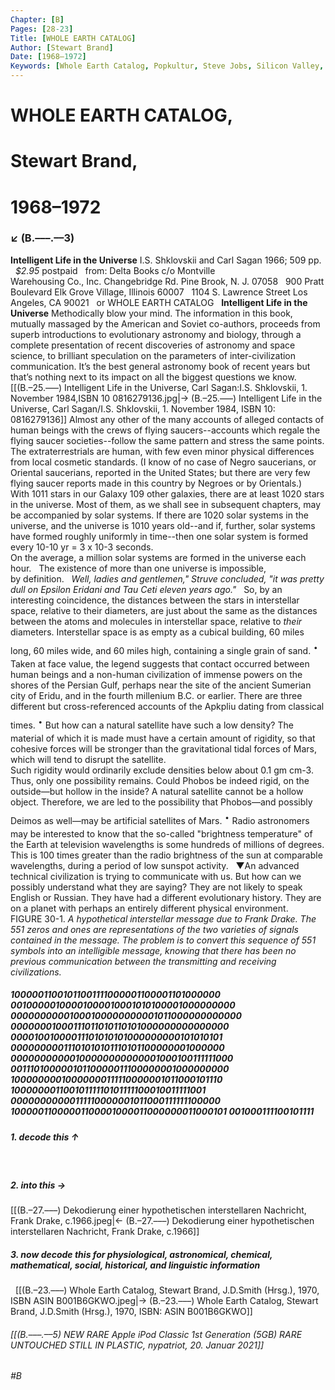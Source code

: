 ```yaml
---
Chapter: [B]
Pages: [28-23]
Title: [WHOLE EARTH CATALOG]
Author: [Stewart Brand]
Date: [1968–1972]
Keywords: [Whole Earth Catalog, Popkultur, Steve Jobs, Silicon Valley, Internet]
---
```


# WHOLE EARTH CATALOG,
# Stewart Brand,
# 1968–1972
### ↙ (B.–––.––3)

**Intelligent Life in the Universe**
I.S. Shklovskii and Carl Sagan 
1966; 509 pp.
&nbsp;
<span style="font-style: italic;">$2.95</span> postpaid
&nbsp;
from:
Delta Books
c/o Montville  
Warehousing Co., Inc.
Changebridge Rd.
Pine Brook, N. J. 07058
&nbsp;
900 Pratt Boulevard
Elk Grove Village, Illinois 60007
&nbsp;
1104 S. Lawrence Street
Los Angeles, CA 90021
&nbsp;
or WHOLE EARTH CATALOG
&nbsp;
**Intelligent Life in the Universe**
Methodically blow your mind. The information in this book, mutually massaged by the American and Soviet co-authors, proceeds from superb introductions to evolutionary astronomy and biology, through a complete presentation of recent discoveries of astronomy and space science, to brilliant speculation on the parameters of inter-civilization communication. It’s the best general astronomy book of recent years but that’s nothing next to its impact on all the biggest questions we know.
&nbsp;
[[(B.–25.–––) Intelligent Life in the Universe, Carl Sagan:I.S. Shklovskii, 1. November 1984,ISBN 10 0816279136.jpg|→ (B.–25.–––) Intelligent Life in the Universe, Carl Sagan/I.S. Shklovskii, 1. November 1984, ISBN 10: 0816279136]]
Almost any other of the many accounts of alleged contacts of human beings with the crews of flying saucers--accounts which regale the flying saucer societies--follow the same pattern and stress the same points. The extraterrestrials are human, with few even minor physical differences from local cosmetic standards. (I know of no case of Negro saucerians, or Oriental saucerians, reported in the United States; but there are very few flying saucer reports made in this country by Negroes or by Orientals.)
&nbsp;
With 1011 stars in our Galaxy 109 other galaxies, there are at least 1020 stars in the universe. Most of them, as we shall see in subsequent chapters, may be accompanied by solar systems. If there are 1020 solar systems in the universe, and the universe is 1010 years old--and if, further, solar systems have formed roughly uniformly in time--then one solar system is formed every 10\-10 yr = 3 x 10\-3 seconds.  
On the average, a million solar systems are formed in the universe each hour.
&nbsp;
The existence of more than one universe is impossible,  
by definition.
&nbsp;
<span style="font-style: italic;">Well, ladies and gentlemen," Struve concluded, "it was pretty dull on Epsilon Eridani and Tau Ceti eleven years ago."</span>
&nbsp;
So, by an interesting coincidence, the distances between the stars in interstellar space, relative to their diameters, are just about the same as the distances between the atoms and molecules in interstellar space, relative to _their_ diameters. Interstellar space is as empty as a cubical building, 60 miles long, 60 miles wide, and 60 miles high, containing a single grain of sand.
<span style="font-size: 2em;">·</span>
Taken at face value, the legend suggests that contact occurred between human beings and a non-human civilization of immense powers on the shores of the Persian Gulf, perhaps near the site of the ancient Sumerian city of Eridu, and in the fourth millenium B.C. or earlier. There are three different but cross-referenced accounts of the Apkpliu dating from classical times. 
<span style="font-size: 2em;">·</span>
But how can a natural satellite have such a low density? The material of which it is made must have a certain amount of rigidity, so that cohesive forces will be stronger than the gravitational tidal forces of Mars, which will tend to disrupt the satellite.  
Such rigidity would ordinarily exclude densities below about 0.1 gm cm\-3. Thus, only one possibility remains. Could Phobos be indeed rigid, on the outside—but hollow in the inside? A natural satellite cannot be a hollow object. Therefore, we are led to the possibility that Phobos—and possibly Deimos as well—may be artificial satellites of Mars. 
<span style="font-size: 2em;">·</span>
Radio astronomers may be interested to know that the so-called "brightness temperature" of the Earth at television wavelengths is some hundreds of millions of degrees. This is 100 times greater than the radio brightness of the sun at comparable wavelengths, during a period of low sunspot activity.
&nbsp;
▼An advanced technical civilization is trying to communicate with us. But how can we possibly understand what they are saying? They are not likely to speak English or Russian. They have had a different evolutionary history. They are on a planet with perhaps an entirely different physical environment.
&nbsp;
FIGURE 30-1. <span style="font-style: italic;">A hypothetical interstellar message due to Frank Drake. The 551 zeros and ones are representations of the two varieties of signals contained in the message. The problem is to convert this sequence of 551 symbols into an intelligible message, knowing that there has been no previous communication between the transmitting and receiving civilizations.</span>
&nbsp;
&nbsp;
##### 10000011001011001111000001100001101000000 00100000100001000010001010100001000000000 00000000001000100000000001011000000000000 00000001000111011010110101000000000000000 00001001000011101010101000000000101010101 00000000011101010101110101100000001000000 00000000000100000000000001000100111111000 00111010000010110000011100000001000000000 10000000010000000111110000001011000101110 10000000110010111110101111100010011111001 00000000000111110000001011000111111100000 10000011000001100001000011000000011000101 001000111100101111

##### 1\. decode this ↑
&nbsp;
##### 2\. into this →
[[(B.–27.–––) Dekodierung einer hypothetischen interstellaren Nachricht, Frank Drake, c.1966.jpeg|← (B.–27.–––) Dekodierung einer hypothetischen interstellaren Nachricht, Frank Drake, c.1966]]
&nbsp;
##### 3\. now decode this for physiological, astronomical, chemical, mathematical, social, historical, and linguistic information
&nbsp;
[[(B.–23.–––) Whole Earth Catalog, Stewart Brand, J.D.Smith (Hrsg.), 1970, ISBN ASIN B001B6GKWO.jpeg|→ (B.–23.–––) Whole Earth Catalog, Stewart Brand, J.D.Smith (Hrsg.), 1970, ISBN: ASIN B001B6GKWO]]
&nbsp;


###### [[(B.–––.––5) NEW RARE Apple iPod Classic 1st Generation (5GB) RARE UNTOUCHED STILL IN PLASTIC, nypatriot, 20. Januar 2021]]
###### #B